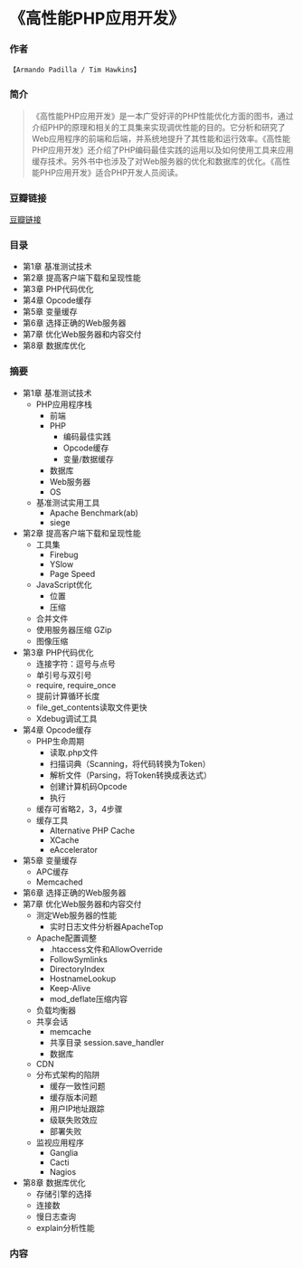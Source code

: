 《高性能PHP应用开发》
=============================

### 作者
    【Armando Padilla / Tim Hawkins】

### 简介
> 《高性能PHP应用开发》是一本广受好评的PHP性能优化方面的图书，通过介绍PHP的原理和相关的工具集来实现调优性能的目的。它分析和研究了Web应用程序的前端和后端，并系统地提升了其性能和运行效率。《高性能PHP应用开发》还介绍了PHP编码最佳实践的运用以及如何使用工具来应用缓存技术。另外书中也涉及了对Web服务器的优化和数据库的优化。《高性能PHP应用开发》适合PHP开发人员阅读。

### 豆瓣链接
  [豆瓣链接](http://book.douban.com/subject/6902577/)

### 目录
* 第1章 基准测试技术
* 第2章 提高客户端下载和呈现性能
* 第3章 PHP代码优化
* 第4章 Opcode缓存
* 第5章 变量缓存
* 第6章 选择正确的Web服务器
* 第7章 优化Web服务器和内容交付
* 第8章 数据库优化


### 摘要
* 第1章 基准测试技术
  - PHP应用程序栈
    - 前端
    - PHP
      - 编码最佳实践
      - Opcode缓存
      - 变量/数据缓存
    - 数据库
    - Web服务器
    - OS
  - 基准测试实用工具
    - Apache Benchmark(ab)
    - siege
* 第2章 提高客户端下载和呈现性能
  - 工具集
    - Firebug
    - YSlow
    - Page Speed
  - JavaScript优化
    - 位置
    - 压缩
  - 合并文件
  - 使用服务器压缩 GZip
  - 图像压缩
* 第3章 PHP代码优化
  - 连接字符：逗号与点号
  - 单引号与双引号
  - require, require_once
  - 提前计算循环长度
  - file_get_contents读取文件更快
  - Xdebug调试工具
* 第4章 Opcode缓存
  - PHP生命周期
    - 读取.php文件
    - 扫描词典（Scanning，将代码转换为Token）
    - 解析文件（Parsing，将Token转换成表达式）
    - 创建计算机码Opcode
    - 执行
  - 缓存可省略2，3，4步骤
  - 缓存工具
    - Alternative PHP Cache
    - XCache
    - eAccelerator
* 第5章 变量缓存
  - APC缓存
  - Memcached
* 第6章 选择正确的Web服务器
* 第7章 优化Web服务器和内容交付
  - 测定Web服务器的性能
    - 实时日志文件分析器ApacheTop
  - Apache配置调整
    - .htaccess文件和AllowOverride
    - FollowSymlinks
    - DirectoryIndex
    - HostnameLookup
    - Keep-Alive
    - mod_deflate压缩内容
  - 负载均衡器
  - 共享会话
    - memcache
    - 共享目录 session.save_handler
    - 数据库
  - CDN
  - 分布式架构的陷阱
    - 缓存一致性问题
    - 缓存版本问题
    - 用户IP地址跟踪
    - 级联失败效应
    - 部署失败
  - 监视应用程序
    - Ganglia
    - Cacti
    - Nagios
* 第8章 数据库优化
  - 存储引擎的选择
  - 连接数
  - 慢日志查询
  - explain分析性能

### 内容

 
